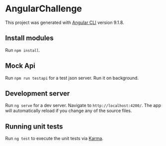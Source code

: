 # AngularChallenge

This project was generated with [Angular CLI](https://github.com/angular/angular-cli) version 9.1.8.

## Install modules

Run `npm install`.

## Mock Api

Run `npm run testapi` for a test json server. Run it on background. 

## Development server

Run `ng serve` for a dev server. Navigate to `http://localhost:4200/`. The app will automatically reload if you change any of the source files.

## Running unit tests

Run `ng test` to execute the unit tests via [Karma](https://karma-runner.github.io).


